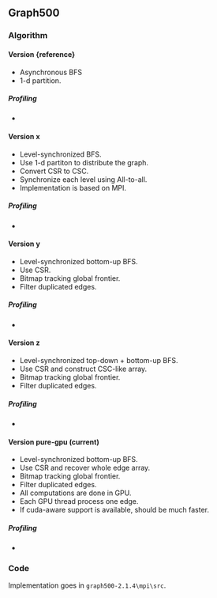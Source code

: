 ## Graph500

### Algorithm

#### Version {reference}

- Asynchronous BFS
- 1-d partition.

##### Profiling

- ~~~ TBD 

#### Version x

- Level-synchronized BFS.
- Use 1-d partiton to distribute the graph.
- Convert CSR to CSC.
- Synchronize each level using All-to-all.
- Implementation is based on MPI.

##### Profiling

- ~~~ TBD 

#### Version y

- Level-synchronized bottom-up BFS.
- Use CSR.
- Bitmap tracking global frontier.
- Filter duplicated edges.

##### Profiling

- ~~~ TBD

#### Version z

- Level-synchronized top-down + bottom-up BFS.
- Use CSR and construct CSC-like array.
- Bitmap tracking global frontier.
- Filter duplicated edges.

##### Profiling

- ~~~ TBD

#### Version pure-gpu (current)

- Level-synchronized bottom-up BFS.
- Use CSR and recover whole edge array.
- Bitmap tracking global frontier.
- Filter duplicated edges.
- All computations are done in GPU.
- Each GPU thread process one edge.
- If cuda-aware support is available, should be much faster.

##### Profiling

- ~~~ TBD

### Code

Implementation goes in `graph500-2.1.4\mpi\src`.